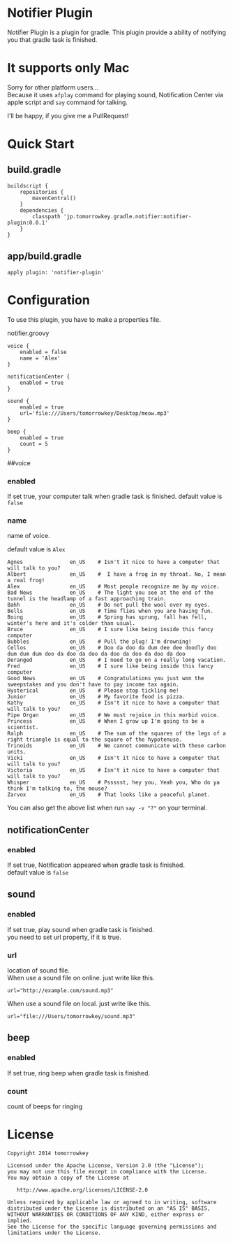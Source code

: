 Notifier Plugin
=================

Notifier Plugin is a plugin for gradle.
This plugin provide a ability of notifying you that gradle task is finished.

# It supports only Mac
Sorry for other platform users...  
Because it uses `afplay` command for playing sound, Notification Center via apple script and `say` command for talking.  

I'll be happy, if you give me a PullRequest!

# Quick Start

## build.gradle
```
buildscript {
    repositories {
        mavenCentral()
    }
    dependencies {
        classpath 'jp.tomorrowkey.gradle.notifier:notifier-plugin:0.0.1'
    }
}
```
## app/build.gradle
```
apply plugin: 'notifier-plugin'
```

# Configuration
To use this plugin, you have to make a properties file.

notifier.groovy
```
voice {
    enabled = false
    name = 'Alex'
}

notificationCenter {
    enabled = true
}

sound {
    enabled = true
    url='file:///Users/tomorrowkey/Desktop/meow.mp3'
}

beep {
    enabled = true
    count = 5
}
```

##voice
### enabled
If set true, your computer talk when gradle task is finished.
default value is `false`

### name
name of voice.

default value is `Alex`

```
Agnes               en_US    # Isn't it nice to have a computer that will talk to you?
Albert              en_US    #  I have a frog in my throat. No, I mean a real frog!
Alex                en_US    # Most people recognize me by my voice.
Bad News            en_US    # The light you see at the end of the tunnel is the headlamp of a fast approaching train.
Bahh                en_US    # Do not pull the wool over my eyes.
Bells               en_US    # Time flies when you are having fun.
Boing               en_US    # Spring has sprung, fall has fell, winter's here and it's colder than usual.
Bruce               en_US    # I sure like being inside this fancy computer
Bubbles             en_US    # Pull the plug! I'm drowning!
Cellos              en_US    # Doo da doo da dum dee dee doodly doo dum dum dum doo da doo da doo da doo da doo da doo da doo
Deranged            en_US    # I need to go on a really long vacation.
Fred                en_US    # I sure like being inside this fancy computer
Good News           en_US    # Congratulations you just won the sweepstakes and you don't have to pay income tax again.
Hysterical          en_US    # Please stop tickling me!
Junior              en_US    # My favorite food is pizza.
Kathy               en_US    # Isn't it nice to have a computer that will talk to you?
Pipe Organ          en_US    # We must rejoice in this morbid voice.
Princess            en_US    # When I grow up I'm going to be a scientist.
Ralph               en_US    # The sum of the squares of the legs of a right triangle is equal to the square of the hypotenuse.
Trinoids            en_US    # We cannot communicate with these carbon units.
Vicki               en_US    # Isn't it nice to have a computer that will talk to you?
Victoria            en_US    # Isn't it nice to have a computer that will talk to you?
Whisper             en_US    # Pssssst, hey you, Yeah you, Who do ya think I'm talking to, the mouse?
Zarvox              en_US    # That looks like a peaceful planet.
```

You can also get the above list when run `say -v "?"` on your terminal.

## notificationCenter
### enabled
If set true, Notification appeared when gradle task is finished.  
default value is `false`

## sound
### enabled
If set true, play sound when gradle task is finished.  
you need to set url property, if it is true.

### url
location of sound file.  
When use a sound file on online. just write like this.
```
url="http://example.com/sound.mp3"
```
When use a sound file on local. just write like this.
```
url="file:///Users/tomorrowkey/sound.mp3"
```

## beep
### enabled
If set true, ring beep when gradle task is finished.

### count
count of beeps for ringing

# License
```
Copyright 2014 tomorrowkey

Licensed under the Apache License, Version 2.0 (the "License");
you may not use this file except in compliance with the License.
You may obtain a copy of the License at

   http://www.apache.org/licenses/LICENSE-2.0

Unless required by applicable law or agreed to in writing, software
distributed under the License is distributed on an "AS IS" BASIS,
WITHOUT WARRANTIES OR CONDITIONS OF ANY KIND, either express or implied.
See the License for the specific language governing permissions and
limitations under the License.
```
